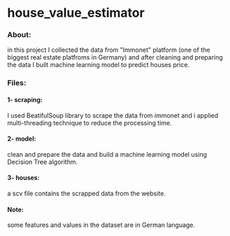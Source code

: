 # house_value_estimator

### About:
in this project I collected the data from "Immonet" platform (one of the biggest real estate platfroms in Germany) and after cleaning and preparing the data I built machine learning model to predict houses price.

### Files:

#### 1- scraping:
I used BeatifulSoup library to scrape the data from immonet and i applied multi-threading technique to reduce the processing time.

#### 2- model:
clean and prepare the data and build a machine learning model using Decision Tree algorithm.

#### 3- houses:
a scv file contains the scrapped data from the website.


#### Note:
some features and values in the dataset are in German language.

